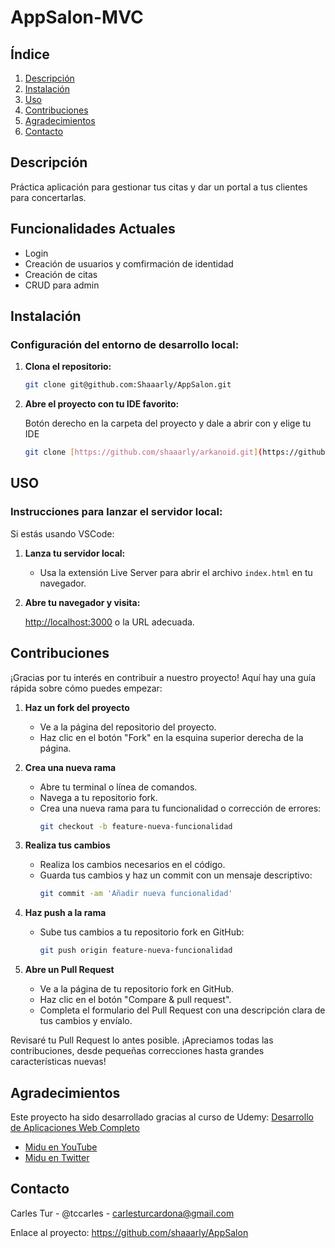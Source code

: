 # AppSalon-MVC

## Índice
1. [Descripción](#descripción)
2. [Instalación](#instalación)
3. [Uso](#uso)
4. [Contribuciones](#contribuciones)
5. [Agradecimientos](#agradecimientos)
6. [Contacto](#contacto)

## Descripción

Práctica aplicación para gestionar tus citas y dar un portal a tus clientes para concertarlas.

## Funcionalidades Actuales

- Login
- Creación de usuarios y comfirmación de identidad
- Creación de citas
- CRUD para admin

## Instalación

### Configuración del entorno de desarrollo local:

1. **Clona el repositorio:**

   ```bash
   git clone git@github.com:Shaaarly/AppSalon.git

2. **Abre el proyecto con tu IDE favorito:**

   Botón derecho en la carpeta del proyecto y dale a abrir con y elige tu IDE
   ```bash
   git clone [https://github.com/shaaarly/arkanoid.git](https://github.com/Shaaarly/AppSalon.git)


## USO

### Instrucciones para lanzar el servidor local:

Si estás usando VSCode:

1. **Lanza tu servidor local:**

   - Usa la extensión Live Server para abrir el archivo `index.html` en tu navegador.

2. **Abre tu navegador y visita:**

   [http://localhost:3000](http://localhost:3000) o la URL adecuada.


## Contribuciones

¡Gracias por tu interés en contribuir a nuestro proyecto! Aquí hay una guía rápida sobre cómo puedes empezar:

1. **Haz un fork del proyecto**
   - Ve a la página del repositorio del proyecto.
   - Haz clic en el botón "Fork" en la esquina superior derecha de la página.

2. **Crea una nueva rama**
   - Abre tu terminal o línea de comandos.
   - Navega a tu repositorio fork.
   - Crea una nueva rama para tu funcionalidad o corrección de errores:
     ```bash
     git checkout -b feature-nueva-funcionalidad
     ```

3. **Realiza tus cambios**
   - Realiza los cambios necesarios en el código.
   - Guarda tus cambios y haz un commit con un mensaje descriptivo:
     ```bash
     git commit -am 'Añadir nueva funcionalidad'
     ```

4. **Haz push a la rama**
   - Sube tus cambios a tu repositorio fork en GitHub:
     ```bash
     git push origin feature-nueva-funcionalidad
     ```

5. **Abre un Pull Request**
   - Ve a la página de tu repositorio fork en GitHub.
   - Haz clic en el botón "Compare & pull request".
   - Completa el formulario del Pull Request con una descripción clara de tus cambios y envíalo.

Revisaré tu Pull Request lo antes posible. ¡Apreciamos todas las contribuciones, desde pequeñas correcciones hasta grandes características nuevas!

## Agradecimientos

Este proyecto ha sido desarrollado gracias al curso de Udemy: [Desarrollo de Aplicaciones Web Completo](https://www.udemy.com/course/desarrollo-web-completo-con-html5-css3-js-php-y-mysql)

- [Midu en YouTube](https://www.youtube.com/c/midudev)
- [Midu en Twitter](https://twitter.com/midudev)

## Contacto

Carles Tur - @tccarles - carlesturcardona@gmail.com

Enlace al proyecto: https://github.com/shaaarly/AppSalon

